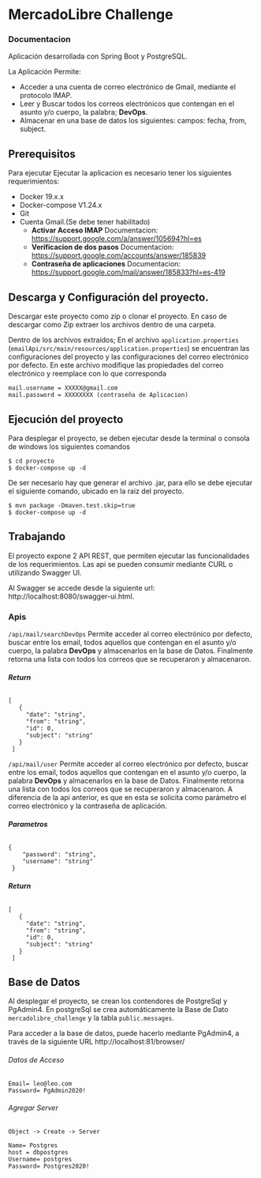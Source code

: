 # MercadoLibre Challenge
### Documentacion
Aplicación desarrollada con Spring Boot y PostgreSQL.

La Aplicación Permite:

* Acceder  a una cuenta de correo electrónico de Gmail, mediante el protocolo IMAP.
* Leer y  Buscar todos los correos electrónicos que contengan en el asunto y/o cuerpo, la palabra; **DevOps**.
* Almacenar en una base de datos  los siguientes: campos: fecha, from, subject.

## Prerequisitos
Para ejecutar Ejecutar la aplicacion es necesario tener los siguientes requerimientos:

 * Docker 19.x.x 
 * Docker-compose V1.24.x
 * Git
 * Cuenta Gmail.(Se debe tener habilitado)
    * **Activar Acceso  IMAP** Documentacion: https://support.google.com/a/answer/105694?hl=es
    * **Verificacion de dos pasos** Documentacion: https://support.google.com/accounts/answer/185839
    * **Contraseña de aplicaciones** Documentacion:  https://support.google.com/mail/answer/185833?hl=es-419

## Descarga y Configuración del proyecto.
Descargar este proyecto como zip o clonar el proyecto. En caso de descargar como Zip extraer los archivos dentro de una carpeta.

Dentro de los archivos extraídos;
En el archivo `application.properties` (`emailApi/src/main/resources/application.properties`) se encuentran las configuraciones del proyecto y las configuraciones del correo electrónico por defecto. 
En este archivo modifique las propiedades del correo electrónico y reemplace con lo que corresponda

    mail.username = XXXXX@gmail.com
    mail.password = XXXXXXXX (contraseña de Aplicacion)
    
## Ejecución del proyecto
Para  desplegar el proyecto, se deben ejecutar desde la terminal o consola de windows los siguientes comandos

    $ cd proyecto
    $ docker-compose up -d

De ser necesario hay que generar el archivo .jar, para ello se debe ejecutar el siguiente comando, ubicado en la raiz del proyecto.
    
    $ mvn package -Dmaven.test.skip=true
    $ docker-compose up -d

## Trabajando
El proyecto expone 2 API REST, que permiten ejecutar las funcionalidades de los requerimientos. Las api se pueden consumir mediante CURL o utilizando  Swagger UI. 

Al Swagger se accede desde la siguiente url: http://localhost:8080/swagger-ui.html.

### Apis

`/api/mail/searchDevOps`
Permite acceder al correo electrónico por defecto, buscar entre los email, todos aquellos que contengan en el asunto y/o cuerpo, la palabra **DevOps**  y almacenarlos en la base de Datos. Finalmente retorna una lista con todos los correos que se recuperaron y almacenaron.

###### **Return**

    [
       {
         "date": "string",
         "from": "string",
         "id": 0,
         "subject": "string"
       }
     ]


`/api/mail/user` Permite acceder al correo electrónico por defecto, buscar entre los email, todos aquellos que contengan en el asunto y/o cuerpo, la palabra **DevOps**  y almacenarlos en la base de Datos. Finalmente retorna una lista con todos los correos que se recuperaron y almacenaron. A diferencia de la api anterior, es que en esta se solicita como parámetro el correo electrónico y la contraseña de aplicación.
 
###### **Parametros**
 
    {
        "password": "string",
        "username": "string"
     }

###### **Return**

    [
       {
         "date": "string",
         "from": "string",
         "id": 0,
         "subject": "string"
       }
     ]

## Base de Datos

Al desplegar el proyecto, se crean los contendores de PostgreSql y PgAdmin4.
En postgreSql se crea automáticamente la Base de Dato `mercadolibre_challenge` y la tabla `public.messages`.

Para acceder a la base de datos, puede hacerlo mediante PgAdmin4, a través de la siguiente URL http://localhost:81/browser/

###### Datos de Acceso
    Email= leo@leo.com
    Password= PgAdmin2020!

###### Agregar Server
    Object -> Create -> Server
    
    Name= Postgres
    host = dbpostgres
    Username= postgres
    Password= Postgres2020!

